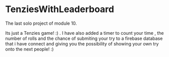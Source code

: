 # TenziesWithLeaderboard
The last solo project of module 10.

Its just a Tenzies game! :) . I have also added a timer to count your time , the number of rolls and the chance of submiting your try to a firebase database 
that i have connect and giving you the possibility of showing your own try onto the next people! :)
